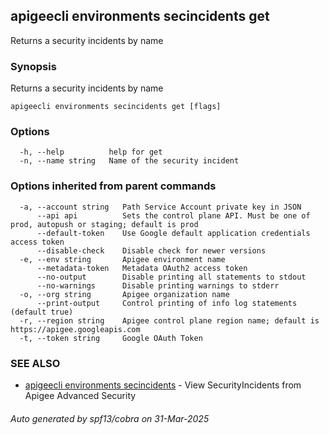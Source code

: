 ## apigeecli environments secincidents get

Returns a security incidents by name

### Synopsis

Returns a security incidents by name

```
apigeecli environments secincidents get [flags]
```

### Options

```
  -h, --help          help for get
  -n, --name string   Name of the security incident
```

### Options inherited from parent commands

```
  -a, --account string   Path Service Account private key in JSON
      --api api          Sets the control plane API. Must be one of prod, autopush or staging; default is prod
      --default-token    Use Google default application credentials access token
      --disable-check    Disable check for newer versions
  -e, --env string       Apigee environment name
      --metadata-token   Metadata OAuth2 access token
      --no-output        Disable printing all statements to stdout
      --no-warnings      Disable printing warnings to stderr
  -o, --org string       Apigee organization name
      --print-output     Control printing of info log statements (default true)
  -r, --region string    Apigee control plane region name; default is https://apigee.googleapis.com
  -t, --token string     Google OAuth Token
```

### SEE ALSO

* [apigeecli environments secincidents](apigeecli_environments_secincidents.md)	 - View SecurityIncidents from Apigee Advanced Security

###### Auto generated by spf13/cobra on 31-Mar-2025
